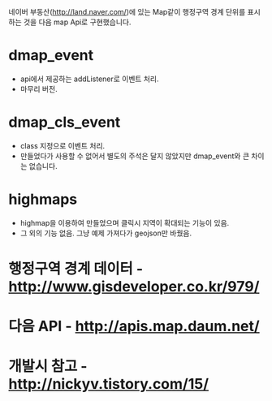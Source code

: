 네이버 부동산(http://land.naver.com/)에 있는 Map같이 행정구역 경계 단위를 표시하는 것을 다음 map Api로 구현했습니다.

# dmap_event
- api에서 제공하는 addListener로 이벤트 처리.
- 마무리 버전.

# dmap_cls_event 
- class 지정으로 이벤트 처리. 
- 만들었다가 사용할 수 없어서 별도의 주석은 달지 않았지만 dmap_event와 큰 차이는 없습니다.

# highmaps
- highmap을 이용하여 만들었으며 클릭시 지역이 확대되는 기능이 있음.
- 그 외의 기능 없음. 그냥 예제 가져다가 geojson만 바꿨음.


# 행정구역 경계 데이터 - http://www.gisdeveloper.co.kr/979/
# 다음 API - http://apis.map.daum.net/
# 개발시 참고 - http://nickyv.tistory.com/15/
